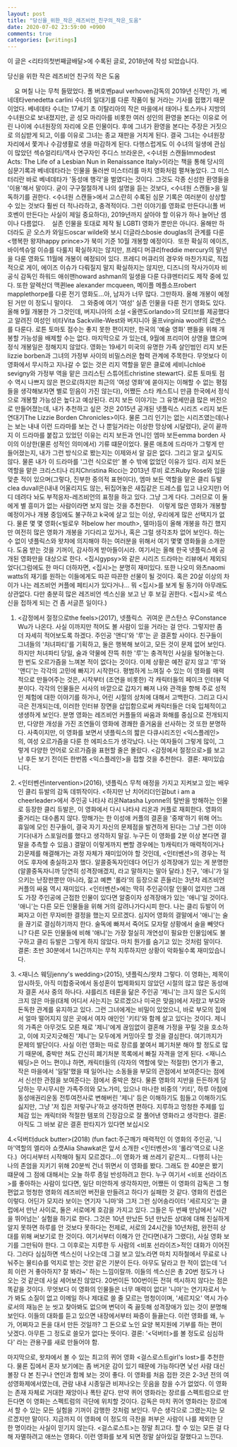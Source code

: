 ```yaml
---
layout: post
title: "당신을_위한_작은_레즈비언_친구의_작은_도움"
date: 2020-07-02 23:59:00 +0900
comments: true 
categories: [writings] 
---
```

이 글은 <리타의첫번째글배달>에 수록된 글로, 2018년에 작성 되었습니다.



당신을 위한 작은 레즈비언 친구의 작은 도움
 


 
 
요 며칠 나는 무척 들떴었다. 폴 버호벤paul verhoven감독의 2019년 신작인 <Blessed Virgin>가, 베네데타venedetta carlini 수녀의 일대기를 다룬 작품이 될 거라는 기사를 접했기 때문이었다. 베네데타 수녀는 17세기 초 이탈리아의 작은 마을에서 태어나 토스카나 지방의 수녀원으로 보내졌지만, 곧 성모 마리아를 비롯한 여러 성인의 환영을 본다는 이유로 어린 나이에 수녀원장의 자리에 오른 인물이다. 후에 그녀가 환영을 본다는 주장은 거짓으로 의심받게 되고, 이를 이유로 그녀는 종교 재판을 거치게 된다. 결국 그녀는 수녀원장 자리에서 쫓겨나 수감생활로 생을 마감하게 된다. 다행스럽게도 이 수녀의 일생에 관심이 많았던 섹슈얼리티/역사 연구자인 주디스 브라운은, <수녀원 스캔들Immodest Acts: The Life of a Lesbian Nun in Renaissance Italy>이라는 책을 통해 당시의 심문기록과 베네데타라는 인물을 둘러싼 미스터리를 마치 영화처럼 펼쳐놓았다. 그 미스터리란 바로 베네데타가 '동성애 행각'을 벌였다는 것이다. 그것도 각종 신성한 환영들을 '이용'해서 말이다. 굳이 구구절절하게 나의 설명을 듣는 것보다, <수녀원 스캔들>을 일독하기를 권한다. <수녀원 스캔들>에서 고스란히 수록된 심문 기록은 여러분이 상상할 수 있는 것보다 훨씬 더 적나라하고, 충격적이다. 그런 이야기를 영화로 만든다니(폴 버호벤이 만든다는 사실이 제일 중요하다), 2019년까지 살아야 할 이유가 하나 늘어난 셈이나 다름없다. 
 
실존 인물을 토대로 제작 될 LGBTI 영화가 <Blessed Virgin>뿐만은 아니다. 올해만 하더라도 곧 오스카 와일드oscar wilde와 보시 더글라스bosie douglas의 관계를 다룬 <행복한 왕자happy prince>가 북미 기준 10월 개봉할 예정이다.  또한 확실히 에이즈, 바이섹슈얼 이슈를 다룰지 확실하지는 않지만, 프레디 머큐리freddie mercury의 말년을 다룬 영화도 11월에 개봉이 예정되어 있다. 프레디 머큐리의 경우와 마찬가지로, 직접적으로 게이, 에이즈 이슈가 다뤄질지 말지 확실하지는 않지만, 디즈니의 작사가이자 비공식 감독인 하워드 애쉬맨howard ashman의 일생을 다룬 다큐멘터리도 제작 중에 있다. 또한 알렉산더 맥퀸lee alexander mcqueen, 메이플 메플소프robert mapplethorpe를 다룬 전기 영화도...아, 남자가 너무 많다. 그만하자. 올해 개봉이 예정된 거만 이 정도니 말이다. 
 
그 와중에 여기 '여성' 실존 인물을 다룬 전기 영화도 있다. 올해 9월 개봉한 <Vita and Virginia>가 그것인데, 버지니아의 소설 <올랜도orlando>의 모티브를 제공했다고 알려진 여성인 비타Vita Sackville-West와 버지니아 울프virginia woolf의 로맨스를 다룬다. 로튼 토마토 점수는 좋지 못한 편이지만, 한국의 '예술 영화' 팬들을 위해 개봉할 가능성을 배제할 수는 없다. 마지막으로 <Lizzie>가 있는데, 9월에 프리미어 상영을 했으며 정식 개봉일은 정해지지 않았다. 영화는 19세기 미국의 유명한 가족 살인범인 리지 보든lizzie borben과 그녀의 가정부 사이의 비밀스러운 협력 관계에 주목한다. 무엇보다 이 영화에서 무시하고 지나갈 수 없는 것은 리지 역할을 맡은 클로에 세비니chloë sevigny와 가정부 역을 맡은 크리스틴 스튜어트christine stewart다. 로튼 토마토 점수 역시 나쁘지 않은 편으로(하지만 최근의 '여성 영화'에 쏟아지는 이해할 수 없는 평점들을 생각해보자면 별로 믿음이 가진 않는다), 어쨌든 스타 캐스트니 만큼 한국에서 정식으로 개봉할 가능성은 높다고 예상된다. 리지 보든 이야기는 그 유명세만큼 많은 버전으로 만들어졌는데, 내가 추천하고 싶은 것은 2015년 공개된 넷플릭스 시리즈 <리지 보든 연대기The Lizzie Borden Chronicles>이다. 물론 그리 인기는 없는 시리즈였는데(나는 보는 내내 이런 드라마를 보는 건 나 뿐일거라는 이상한 망상에 시달렸다), 굳이 끝까지 이 드라마를 붙잡고 있었던 이유는 리지 보든과 언니인 엠마 보든emma borden 사이의 이상한(물론 성적인 의미에서) 기류 떄문이었다. 물론 애초에 드라마가 그렇게 만들어졌는지, 내가 그런 방식으로 봤는지는 이제와서 알 길은 없다. 그리고 알고 싶지도 않다. 물론 내가 이 드라마를 '그런 식으로만' 볼 수 밖에 없었던 이유가 있다. 리지 보든 역할을 맡은 크리스티나 리치Christina Ricci는 2013년 루비 로즈Ruby Rose와 입을 맞춘 적이 있으며(그렇다, 진부한 중의적 표현이다), 엠마 보든 역할을 맡은 클리 듀발clea duvall은(내내 어울리지도 않는, 뒤집어놓은 새집같은 드레스를 입고 나오지만) 어디 데려다 놔도 부적응자-레즈비언의 표정을 하고 있다. 그냥 그게 다다. 그러므로 이 둘에게 별 흥미가 없는 사람이라면 보지 않는 것을 추천한다.
 
이렇게 많은 영화가 개봉할 예정이거나 개봉 중임에도 불구하고 k국에 살고 있는 이상, 우리에게 많은 선택지가 없다. 물론 몇 몇 영화(<빌로우 허below her mouth>, 델마<thelma>)등이 올해 개봉을 하긴 했지만 여전히 많은 영화가 개봉을 기다리고 있거나, 혹은 그럴 생각조차 없어 보인다. 하는 수 없이 넷플릭스와 왓챠에 의지해야 하는 여러분을 위해서 여기 몇몇 영화들을 소개한다. 도움 받는 것을 기꺼이, 감사하게 받아들이시라. 여기서는 올해 한국 넷플릭스에 공개된 영화만을 대상으로 한다. <집시gypsy>와 같은 시리즈 드라마는 리뷰에서 제외되었다(그럼에도 한 마디 더하자면, <집시>는 분명히 재미있다. 또한 나오미 와츠naomi watts의 재기를 원하는 이들에게도 따끈 따끈한 선물이 될 것이다. 혹은 20살 이상의 차이가 나는 레즈비언 커플에 페티시가 있다거나... 뭐 <집시>를 보게 될 동기야 아무래도 상관없다. 다만 충분히 많은 레즈비언 섹스신을 보고 난 후 보길 권한다. <집시>로 섹스신을 접하게 되는 건 좀 서글픈 일이다.) 
 


1. <감정에서 절정으로the feels>(2017), 넷플릭스
 귀여운 콘스탄스 우Constance Wu가 나온다. 사실 이까지만 적어도 볼 사람이 있을 거라는 걸 안다. 그렇지만 좀 더 자세히 적어보도록 하겠다. 주인공 '앤디'와 '루'는 곧 결혼할 사이다. 친구들이 그녀들의 '처녀파티'를 기획하고, 둘은 행복해 보이고, 모든 것이 문제 없어 보인다. 하지만 처녀파티 당일, 술과 약물에 잔뜩 취한 '루'는 충격적인 사실을 털어놓는다. 한 번도 오르가즘을 느껴본 적이 없다는 것이다. 이제 상황은 예전 같지 않고 '루'와 '앤디'는 각각의 고민에 빠지기 시작한다. 평범하게 느껴질 수 있는 이 영화를 매력적으로 만들어주는 것은, 시작부터 (조연을 비롯한) 각 캐릭터들의 페이크 인터뷰 덕분이다. 각각의 인물들은 서사의 바깥으로 갑자기 빠져 나와 관객을 향해 주로 성적인 체험에 대한 이야기를 하거나, 어린 시절의 상처에 대해서 고백한다. 그리고 다시 극은 전개되는데, 이러한 인터뷰 장면을 삽입함으로써 캐릭터들은 더욱 입체적이고 생생하게 보인다. 분명 영화는 레즈비언 커플들의 싸움과 화해를 중심으로 전개되지만, 다양한 개성을 가진 조연들이 영화에 경쾌한 즐거움을 선사하는 것 또한 분명하다. 사족이지만, 이 영화를 보면서 넷플릭스의 짧은 다큐시리즈인 <익스플레인>의, 여성 오르가즘을 다룬 한 에피소드가 생각났다. 나는 여자들이 그렇게 많이, 그렇게 다양한 언어로 오르가즘을 표현할 줄은 몰랐다. <감정에서 절정으로>를 보고 난 후든 보기 전이든 한번쯤 <익스플레인>을 접할 것을 추천한다. 
결론: 재미있습니다.
 


2. <인터벤션intervention>(2016), 넷플릭스
무척 애정을 가지고 지켜보고 있는 배우인 클리 듀발의 감독 데뷔작이다. <하지만 난 치어리더인걸but i am a cheerleader>에서 주인공 나타샤 리온Natasha Lyonne의 탈반을 방해하는 인물로 등장한 클리 듀발은, 이 영화에서 다시 나타샤 리온과 커플로 재회한다. 영화의 줄거리는 대수롭지 않다. 망해가는 한 이성애 커플의 결혼을 '중재'하기 위해 어느 휴일에 모인 친구들이, 결국 자기 자신의 문제점을 발견하게 된다는 그냥 그런 이야기다(내가 스포일러를 했다고 생각하지 말길. 누구든 이 영화를 2분 이상 본다면 결말을 추측할 수 있음.) 결말이 이렇게까지 뻔할 경우에는 1)캐릭터가 매력적이거나 2)문제를 해결해가는 과정 자체가 재미있어야 할 것인데, <인터벤션>의 경우는 적어도 후자에 충실하고자 했다. 알콜중독자인데다 어딘가 성격장애가 있는 게 분명한(알콜중독자니까 당연히 성격장애겠지, 라고 말하지는 말아 달라.) 친구, '애니'가 일으키는 난장판뿐만 아니라, 젊고 예쁜 '롤라'의 등장으로 흔들리는 3년차 레즈비언 커플의 싸움 역시 재미있다. <인터벤션>에는 딱히 주인공이랄 인물이 없지만 그래도 가장 주인공에 근접한 인물이 있다면 알중이자 성격장애가 있는 '애니'일 것이다. '애니'는 다른 모든 인물들을 위해 거의 갈려나가다시피 한다. 나는 클리 듀발이 어쩌자고 이런 무자비한 결정을 했는지 모르겠다. 심지어 영화의 결말에서 '애니'는 술을 끊기로 결심하기까지 한다. 술독에 빠져서 죽어도 모자랄 상황에서 술을 빼앗다니? 다른 모든 인물들에 비해 '애니'는 가장 절실히 개연성이 필요한 인물임에도 불구하고 클리 듀발은 그렇게 하지 않았다. 마치 뭔가를 숨기고 있는 것처럼 말이다.  
결론: 초반 30분에서 1시간까지는 무척 지루하지만 상황이 악화될수록 재미있습니다. 
 


3. <재니스 웨딩jenny's wedding>(2015), 넷플릭스/왓챠
그렇다. 이 영화는, 제목이 암시하듯, 아직 미합중국에서 동성혼이 법제화되지 않았던 시절의 많고 많은 동성애자 결혼 서사 중의 하나다. 샤를리즈 테론을 닮은 주인공 '제니'는 크지 않은 도시의 크지 않은 마을(대체 어디서 사는지는 모르겠으나 미국은 맞음)에서 자랐고 부모와 돈독한 관계를 유지하고 있다. 그런 그녀에게는 비밀이 있었으니, 바로 부모의 집에서 얼마 떨어지지 않은 곳에서 여자 애인인 '키티'와 함께 살고 있다는 것이다. 제니의 가족은 아무것도 모른 채로 '제니'에게 끊임없이 결혼해 가정을 꾸릴 것을 호소하고, 이에 지긋지긋해진 '제니'는 모두에게 커밍아웃 할 것을 결심한다. 여기까지가 문제의 발단이다. 사실 이런 영화는 따로 장르를 붙여서 폐기처분 해야 할 정도로 많기 때문에, 중박만 쳐도 간신히 폐기처분 목록에서 빠질 자격을 얻게 된다. <재니스 웨딩>은 어느 편이냐 하면, 캐릭터들의 (각자의 역할에 맞는 적절한) 연기가 좋고, 작은 마을에서 '일탈'했을 때 일어나는 소동들을 부모의 관점에서 보여준다는 점에서 신선한 관점을 보여준다는 점에서 중박은 쳤다. 물론 영화의 지반을 든든하게 담당하는 무시무시한 가족주의와 모노가미, 있으나 마나한 비중의 '키티', 하루 아침에 동성애권리운동 전투여전사로 변해버린 '제니' 등은 이해하기도 힘들고 이해하기도 싫지만, 그냥 '저 집은 저렇구나'하고 생각하면 편하다. 지루하고 멍청한 주제를 입체감 있는 캐릭터와 적절한 템포의 긴장감으로 잘 풀어낸 영화라고 생각한다.
결론: 아직도 그 바보 같은 결혼 판타지가 있다면 보십시오
 


4.<덕버터duck butter>(2018)
(fun fact:주근깨가 매력적인 이 영화의 주인공, '니마'역할의 엘리아 쇼캣Alia Shawkat은 앞서 소개한 <인터벤션>의 '롤라'역으로 나온다.) 
어디서부터 시작해야 될지 모르겠다...이 영화가 왜 쓰레기 같은지... 다행히 나는 나의 존엄을 지키기 위해 20분씩 건너 뛰면서 이 영화를 봤다. 그래도 한 40분은 봤기 떄문에 그 점에 대해서는 오늘 하루 종일 반성하려고 한다. 누구 여기서 <비포 선라이즈>를 좋아하는 사람이 있다면, 일단 미안하게 생각하지만, 어쨌든 이 영화의 감독은 그 형편없고 멍청한 영화의 레즈비언 버전을 만들려고 하다가 실패한 것 같다. 영화의 컨셉은 이렇다. 어딘가 모지라 보이는 연기자 '니마'와 그저 그런 싱어송라이터 '세르지오'는 클럽에서 만난 사이로, 둘은 서로에게 호감을 가지고 있다. 그들은 두 번째 만남에서 '시간을 뛰어넘는' 실험을 하기로 한다. 그것은 10년 만났든 5년 만났든 상대에 대해 진실하게 알지 못하면 하루를 안 것보다 못하다는 전제로, 서로의 24시간을 10년처럼, 완전히 상대를 위해 써보기로 한 것이다. 여기서부터 이해가 안 간다면(내가 그랬다), 사실 영화 보기를 그만둬야 한다. 그 이후로는 지루한 두 사람의 <비포 선라이즈>적인 대화가 이어진다. 그러다 심심하면 섹스신이 나오는데 그걸 보고 있노라면 마치 지하철에서 무료로 나눠주는 물티슈를 억지로 받는 것만 같은 기분이 든다. 아무도 달라고 한 적이 없는데 '너희 이런 거 좋아하지? 잘 봐라~' 하는 느낌이랄까. 이들의 섹스신은 총 20번 정도가 나오는 것 같은데 사실 세어보진 않았다. 20번이든 100번이든 전혀 섹시하지 않다는 점은 똑같을 것이다. 무엇보다 이 영화의 인물들은 너무 매력이 없다! '니마'는 연기자로서 누가 봐도 소질이 없고 이메일 하나 제대로 쓸 줄 모르는 멍청이이며, '세르지오' 역시 가수로서의 재능은 눈 씻고 찾아봐도 없으며 변덕이 죽 끓듯해 성격장애가 있는 것이 분명해 보인다. 이들의 대화를 듣고 있으면 내장에서부터 짜증이 들끓는다. 이런 영화를 왜, 누가, 어쩌자고 돈을 대서 만든 것일까? 그 돈으로 노인 요양 복지원에 기부를 하는 편이 낫겠다. 아무튼 그 정도로 쓸모가 없다는 뜻이다.
결론: '<덕버터>를 볼 정도로 심심하다' 라는 관용구를 새로 만들어야 함. 
 


마지막으로, 왓챠에서 볼 수 있는 최고의 퀴어 영화 <걸스로스트girl's lost>를 추천한다. 물론 집에서 혼자 보기에는 좀 버거운 감이 있기 때문에 가능하다면 낯선 사람 대신 볼장 다 본 친구나 연인과 함께 보는 것이 좋다. 이 영화를 처음 접한 것은 2-3년 전의 여성영화제에서였는데, 관람 내내 시종일관 비져나오는 웃음을 참을 수가 없었다. 이 영화는 존재 자체로 거대한 재앙이나 폭탄 같다. 만약 퀴어 영화라는 장르를 스펙트럼으로 만든다면 이 영화는 스펙트럼의 극단에 위치할 것이다. 감독은 마치 퀴어 영화라는 장르에서 할 수 있는 모든 실험을 기꺼이 감행한 것처럼 보인다. 무슨 생각으로 그랬는지는 모르겠지만 말이다. 지금까지 이 영화에 이 정도의 극찬을 퍼부은 사람이 나를 제외한 단 한 명이라는 사실이 믿기지 않는다. <걸스로스트>는 정말 최고다. 할 수 있는 모든 걸 다해 자멸하려고 애쓰는 영화다. 이런 영화를 보게 되면 정말 살아있길 잘했다고 느낀다. 
 
 
 
 
 
 
 
